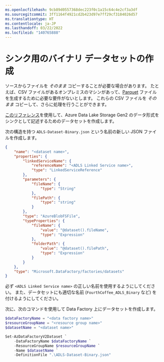 ```yaml
---
ms.openlocfilehash: 9cb89d0557368dec223f0c1a15c64c4e2cf3a3df
ms.sourcegitcommit: 3ff1164f4921cd2b423d97e7ff29cf3184026d57
ms.translationtype: HT
ms.contentlocale: ja-JP
ms.lasthandoff: 03/22/2022
ms.locfileid: "140765888"
---
```

# <a name="creating-a-binary-dataset-for-sink"></a>シンク用のバイナリ データセットの作成

ソースからファイルを *そのまま* コピーすることが必要な場合があります。 たとえば、CSV ファイルがあるオンプレミスのマシンがあって、[Parquet](https://docs.microsoft.com/ja-jp/azure/data-factory/supported-file-formats-and-compression-codecs#parquet-format) ファイルを生成するために必要な要件がないとします。 これらの CSV ファイルを *そのまま* コピーして、さらに処理を行うことができます。

[このリファレンス](https://docs.microsoft.com/ja-jp/azure/data-factory/connector-azure-data-lake-storage#dataset-properties)を使用して、Azure Data Lake Storage Gen2 のデータ形式をシンクとして記述するためのデータセットを作成します。

次の構造を持つ `ADLS-Dataset-Binary.json` という名前の新しい JSON ファイルを作成します。

```json
{
    "name": "<dataset name>",
    "properties": {
        "linkedServiceName": {
            "referenceName": "<ADLS Linked Service name>",
            "type": "LinkedServiceReference"
        },
        "parameters": {
            "fileName": {
                "type": "String"
            },
            "filePath": {
                "type": "string"
            }
        },
        "type": "AzureBlobFSFile",
        "typeProperties": {
            "fileName": {
                "value": "@dataset().fileName",
                "type": "Expression"
            },
            "folderPath": {
                "value": "@dataset().filePath",
                "type": "Expression"
            }
        }
    },
    "type": "Microsoft.DataFactory/factories/datasets"
}
```

必ず `<ADLS Linked Service name>` の正しい名前を使用するようにしてください。
また、データセットにも適切な名前 (`FourthCoffee_ADLS_Binary` など) を付けるようにしてください。

次に、次のコマンドを使用して Data Factory 上にデータセットを作成します。

```powershell
$dataFactoryName = "<data factory name>"
$resourceGroupName = "<resource group name>"
$datasetName = "<dataset name>"

Set-AzDataFactoryV2Dataset `
    -DataFactoryName $dataFactoryName `
    -ResourceGroupName $resourceGroupName `
    -Name $datasetName `
    -DefinitionFile ".\ADLS-Dataset-Binary.json"